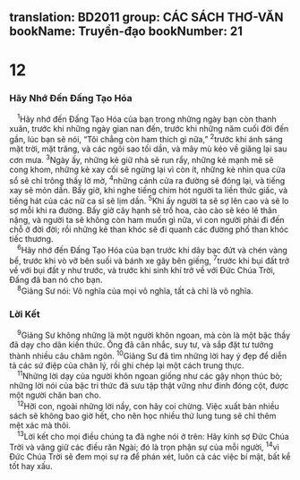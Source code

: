 translation: BD2011
group: CÁC SÁCH THƠ-VĂN
bookName: Truyền-đạo 
bookNumber: 21
-------

<div class="title"><h1>12</h1><h3>Hãy Nhớ Ðến Ðấng Tạo Hóa</h3></div>
<span class="verse tr_12_1"> <sup>1</sup>Hãy nhớ đến Ðấng Tạo Hóa của bạn trong những ngày bạn còn thanh xuân, trước khi những ngày gian nan đến, trước khi những năm cuối đời đến gần, lúc bạn sẽ nói, “Tôi chẳng còn ham thích gì nữa,” </span>
<span class="verse tr_12_2"><sup>2</sup>trước khi ánh sáng mặt trời, mặt trăng, và các ngôi sao tối dần, và mây mù kéo về giăng lại sau cơn mưa. </span>
<span class="verse tr_12_3"><sup>3</sup>Ngày ấy, những kẻ giữ nhà sẽ run rẩy, những kẻ mạnh mẽ sẽ cong khom, những kẻ xay cối sẽ ngừng lại vì còn ít, những kẻ nhìn qua cửa sổ sẽ chỉ trông thấy lờ mờ, </span>
<span class="verse tr_12_4"><sup>4</sup>những cánh cửa ra đường sẽ đóng lại, và tiếng xay sẽ mỏn dần. Bấy giờ, khi nghe tiếng chim hót người ta liền thức giấc, và tiếng hát của các nữ ca sĩ sẽ lịm dần. </span>
<span class="verse tr_12_5"><sup>5</sup>Khi ấy người ta sẽ sợ lên cao và sẽ lo sợ mỗi khi ra đường. Bấy giờ cây hạnh sẽ trổ hoa, cào cào sẽ kéo lê thân nặng, và người ta sẽ không còn ham muốn gì nữa, vì con người phải đi đến chỗ ở đời đời; rồi những kẻ than khóc sẽ đi quanh các đường phố than khóc tiếc thương.<br/></span>
<span class="verse tr_12_6"> <sup>6</sup>Hãy nhớ đến Ðấng Tạo Hóa của bạn trước khi dây bạc đứt và chén vàng bể, trước khi vò vỡ bên suối và bánh xe gãy bên giếng, </span>
<span class="verse tr_12_7"><sup>7</sup>trước khi bụi đất trở về với bụi đất y như trước, và trước khi sinh khí trở về với Ðức Chúa Trời, Ðấng đã ban nó cho bạn. <br/></span>
<span class="verse tr_12_8"> <sup>8</sup>Giảng Sư nói: Vô nghĩa của mọi vô nghĩa, tất cả chỉ là vô nghĩa.<br/></span>
<div class="title"><h3>Lời Kết</h3></div>
<span class="verse tr_12_9"> <sup>9</sup>Giảng Sư không những là một người khôn ngoan, mà còn là một bậc thầy đã dạy cho dân kiến thức. Ông đã cân nhắc, suy tư, và sắp đặt tư tưởng thành nhiều câu châm ngôn. </span>
<span class="verse tr_12_10"><sup>10</sup>Giảng Sư đã tìm những lời hay ý đẹp để diễn tả các sứ điệp của chân lý, rồi ghi chép lại một cách trung thực.<br/></span>
<span class="verse tr_12_11"> <sup>11</sup>Những lời dạy của người khôn ngoan giống như các gậy nhọn thúc bò; những lời nói của bậc tri thức đã sưu tập thật vững như đinh đóng cột, được một người chăn ban cho.<br/></span>
<span class="verse tr_12_12"> <sup>12</sup>Hỡi con, ngoài những lời nầy, con hãy coi chừng. Việc xuất bản nhiều sách sẽ không bao giờ hết, cho nên học nhiều thứ lung tung sẽ chỉ thêm mệt xác mà thôi.<br/></span>
<span class="verse tr_12_13"> <sup>13</sup>Lời kết cho mọi điều chúng ta đã nghe nói ở trên: Hãy kính sợ Ðức Chúa Trời và vâng giữ các điều răn Ngài; đó là trọn phận sự của mỗi người, </span>
<span class="verse tr_12_14"><sup>14</sup>vì Ðức Chúa Trời sẽ đem mọi sự ra để phán xét, luôn cả các việc bí mật, bất kể tốt hay xấu. <br/></span>
